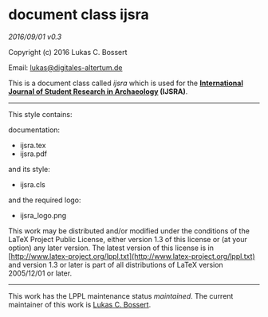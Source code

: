 document class __ijsra__    
======= 

_2016/09/01 v0.3_

Copyright (c) 2016 Lukas C. Bossert 

Email: [lukas@digitales-altertum.de](mailto:lukas@digitales-altertum.de)

This is a document class called *ijsra*  which is used for the __[International Journal of Student Research in Archaeology](http://www.ijsra.org) (IJSRA)__. 

---

This style contains:

documentation:

- ijsra.tex
- ijsra.pdf

and its style:

* ijsra.cls

and the required logo:

* ijsra_logo.png


This work may be distributed and/or modified under the
conditions of the LaTeX Project Public License, either version 1.3
of this license or (at your option) any later version.
The latest version of this license is in [http://www.latex-project.org/lppl.txt](http://www.latex-project.org/lppl.txt) and version 1.3 or later is part of all distributions of LaTeX
version 2005/12/01 or later.

---
This work has the LPPL maintenance status _maintained_.
The current maintainer of this work is [Lukas C. Bossert](https://github.com/LukasCBossert).

